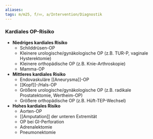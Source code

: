 ```yaml
---
aliases: 
tags: m/m25, f/💤, a/Intervention/Diagnostik
---
```

### Kardiales OP-Risiko
- **Niedriges kardiales Risiko**
	- Schilddrüsen-OP
	- Kleinere urologische/gynäkologische OP (z.B. TUR-P, vaginale Hysterektomie)
	- Kleinere orthopädische OP (z.B. Knie-Arthroskopie)
	- Mamma-OP
- **Mittleres kardiales Risiko**
	- Endovaskuläre [[Aneurysma]]-OP
	- [[Kopf]]-/Hals-OP
	- Größere urologische/gynäkologische OP (z.B. radikale Prostatektomie, Wertheim-OP)
	- Größere orthopädische OP (z.B. Hüft-TEP-Wechsel)
- **Hohes kardiales Risiko**
	- Aorten-OP
	- [[Amputation]] der unteren Extremität
	- OP bei GI-Perforation
	- Adrenalektomie
	- Pneumonektomie